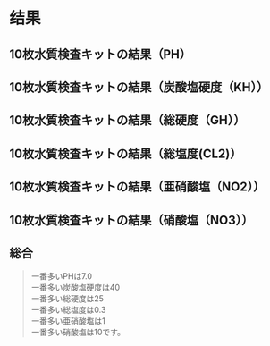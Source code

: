 # 结果

## 10枚水質検査キットの結果（PH）

<VisualData />

## 10枚水質検査キットの結果（炭酸塩硬度（KH））
<VisualData2 />

## 10枚水質検査キットの結果（総硬度（GH））
<VisualData3 />

## 10枚水質検査キットの結果（総塩度(CL2)）
<VisualData4 />

## 10枚水質検査キットの結果（亜硝酸塩（NO2））
<VisualData5 />

## 10枚水質検査キットの結果（硝酸塩（NO3））
<VisualData6 />

## 総合
> 一番多いPHは7.0    
> 一番多い炭酸塩硬度は40    
> 一番多い総硬度は25    
> 一番多い総塩度は0.3    
> 一番多い亜硝酸塩は1    
> 一番多い硝酸塩は10です。

<WaterData />


<script setup lang="ts">
    import VisualData from './components/VisualData.vue'
    import VisualData2 from './components/VisualData2.vue'
    import VisualData3 from './components/VisualData3.vue'
    import VisualData4 from './components/VisualData4.vue'
    import VisualData5 from './components/VisualData5.vue'
    import VisualData6 from './components/VisualData6.vue'
    import VisualData7 from './components/VisualData7.vue'
    import WaterData from './components/WaterData.vue'

</script>